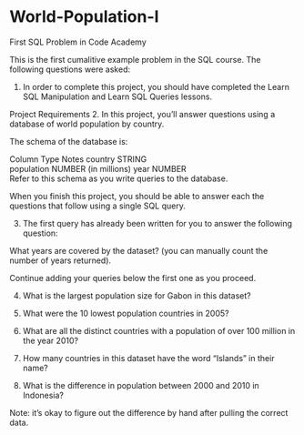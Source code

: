 # World-Population-I
First SQL Problem in Code Academy

This is the first cumalitive example problem in the SQL course. The following questions were asked:

1. In order to complete this project, you should have completed the Learn SQL Manipulation and Learn SQL Queries lessons.

Project Requirements
2. In this project, you’ll answer questions using a database of world population by country.

The schema of the database is:

Column	Type	Notes
country	STRING	
population	NUMBER	(in millions)
year	NUMBER	
Refer to this schema as you write queries to the database.

When you finish this project, you should be able to answer each the questions that follow using a single SQL query.

3. The first query has already been written for you to answer the following question:

What years are covered by the dataset? (you can manually count the number of years returned).

Continue adding your queries below the first one as you proceed.

4. What is the largest population size for Gabon in this dataset?

5. What were the 10 lowest population countries in 2005?

6. What are all the distinct countries with a population of over 100 million in the year 2010?

7. How many countries in this dataset have the word “Islands” in their name?

8. What is the difference in population between 2000 and 2010 in Indonesia?

Note: it’s okay to figure out the difference by hand after pulling the correct data.
